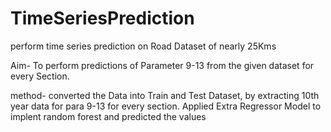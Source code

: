 # TimeSeriesPrediction
perform time series prediction on Road Dataset of nearly 25Kms

Aim-
To perform predictions of Parameter 9-13 from the given dataset for every Section.

method-
converted the Data into Train and Test Dataset, by extracting 10th year data for para 9-13 for every section. Applied Extra Regressor Model to implent random forest and predicted the values
